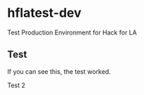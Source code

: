 # hflatest-dev
Test Production Environment for Hack for LA

## Test
If you can see this, the test worked.

Test 2
